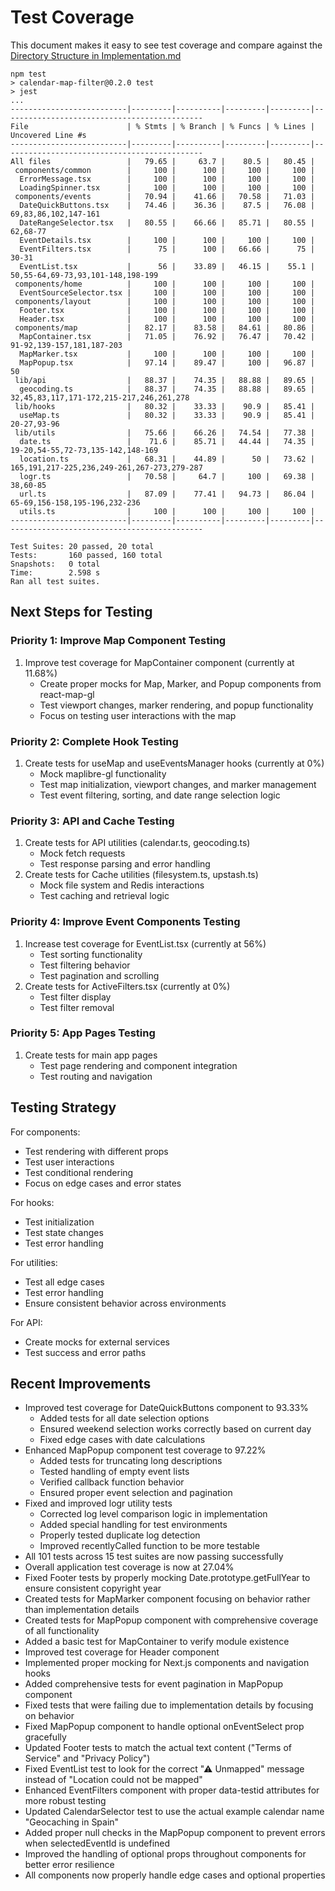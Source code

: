 # Test Coverage

This document makes it easy to see test coverage and compare against the [Directory Structure in Implementation.md](Implementation.md#directory-structure)

```
npm test
> calendar-map-filter@0.2.0 test
> jest
...
--------------------------|---------|----------|---------|---------|---------------------------------------------
File                      | % Stmts | % Branch | % Funcs | % Lines | Uncovered Line #s
--------------------------|---------|----------|---------|---------|---------------------------------------------
All files                 |   79.65 |     63.7 |    80.5 |   80.45 |
 components/common        |     100 |      100 |     100 |     100 |
  ErrorMessage.tsx        |     100 |      100 |     100 |     100 |
  LoadingSpinner.tsx      |     100 |      100 |     100 |     100 |
 components/events        |   70.94 |    41.66 |   70.58 |   71.03 |
  DateQuickButtons.tsx    |   74.46 |    36.36 |    87.5 |   76.08 | 69,83,86,102,147-161
  DateRangeSelector.tsx   |   80.55 |    66.66 |   85.71 |   80.55 | 62,68-77
  EventDetails.tsx        |     100 |      100 |     100 |     100 |
  EventFilters.tsx        |      75 |      100 |   66.66 |      75 | 30-31
  EventList.tsx           |      56 |    33.89 |   46.15 |    55.1 | 50,55-64,69-73,93,101-148,198-199
 components/home          |     100 |      100 |     100 |     100 |
  EventSourceSelector.tsx |     100 |      100 |     100 |     100 |
 components/layout        |     100 |      100 |     100 |     100 |
  Footer.tsx              |     100 |      100 |     100 |     100 |
  Header.tsx              |     100 |      100 |     100 |     100 |
 components/map           |   82.17 |    83.58 |   84.61 |   80.86 |
  MapContainer.tsx        |   71.05 |    76.92 |   76.47 |   70.42 | 91-92,139-157,181,187-203
  MapMarker.tsx           |     100 |      100 |     100 |     100 |
  MapPopup.tsx            |   97.14 |    89.47 |     100 |   96.87 | 50
 lib/api                  |   88.37 |    74.35 |   88.88 |   89.65 |
  geocoding.ts            |   88.37 |    74.35 |   88.88 |   89.65 | 32,45,83,117,171-172,215-217,246,261,278
 lib/hooks                |   80.32 |    33.33 |    90.9 |   85.41 |
  useMap.ts               |   80.32 |    33.33 |    90.9 |   85.41 | 20-27,93-96
 lib/utils                |   75.66 |    66.26 |   74.54 |   77.38 |
  date.ts                 |    71.6 |    85.71 |   44.44 |   74.35 | 19-20,54-55,72-73,135-142,148-169
  location.ts             |   68.31 |    44.89 |      50 |   73.62 | 165,191,217-225,236,249-261,267-273,279-287
  logr.ts                 |   70.58 |     64.7 |     100 |   69.38 | 38,60-85
  url.ts                  |   87.09 |    77.41 |   94.73 |   86.04 | 65-69,156-158,195-196,232-236
  utils.ts                |     100 |      100 |     100 |     100 |
--------------------------|---------|----------|---------|---------|---------------------------------------------

Test Suites: 20 passed, 20 total
Tests:       160 passed, 160 total
Snapshots:   0 total
Time:        2.598 s
Ran all test suites.
```

## Next Steps for Testing

### Priority 1: Improve Map Component Testing

1. Improve test coverage for MapContainer component (currently at 11.68%)
    - Create proper mocks for Map, Marker, and Popup components from react-map-gl
    - Test viewport changes, marker rendering, and popup functionality
    - Focus on testing user interactions with the map

### Priority 2: Complete Hook Testing

1. Create tests for useMap and useEventsManager hooks (currently at 0%)
    - Mock maplibre-gl functionality
    - Test map initialization, viewport changes, and marker management
    - Test event filtering, sorting, and date range selection logic

### Priority 3: API and Cache Testing

1. Create tests for API utilities (calendar.ts, geocoding.ts)
    - Mock fetch requests
    - Test response parsing and error handling
2. Create tests for Cache utilities (filesystem.ts, upstash.ts)
    - Mock file system and Redis interactions
    - Test caching and retrieval logic

### Priority 4: Improve Event Components Testing

1. Increase test coverage for EventList.tsx (currently at 56%)
    - Test sorting functionality
    - Test filtering behavior
    - Test pagination and scrolling
2. Create tests for ActiveFilters.tsx (currently at 0%)
    - Test filter display
    - Test filter removal

### Priority 5: App Pages Testing

1. Create tests for main app pages
    - Test page rendering and component integration
    - Test routing and navigation

## Testing Strategy

For components:

-   Test rendering with different props
-   Test user interactions
-   Test conditional rendering
-   Focus on edge cases and error states

For hooks:

-   Test initialization
-   Test state changes
-   Test error handling

For utilities:

-   Test all edge cases
-   Test error handling
-   Ensure consistent behavior across environments

For API:

-   Create mocks for external services
-   Test success and error paths

## Recent Improvements

-   Improved test coverage for DateQuickButtons component to 93.33%
    -   Added tests for all date selection options
    -   Ensured weekend selection works correctly based on current day
    -   Fixed edge cases with date calculations
-   Enhanced MapPopup component test coverage to 97.22%
    -   Added tests for truncating long descriptions
    -   Tested handling of empty event lists
    -   Verified callback function behavior
    -   Ensured proper event selection and pagination
-   Fixed and improved logr utility tests
    -   Corrected log level comparison logic in implementation
    -   Added special handling for test environments
    -   Properly tested duplicate log detection
    -   Improved recentlyCalled function to be more testable
-   All 101 tests across 15 test suites are now passing successfully
-   Overall application test coverage is now at 27.04%
-   Fixed Footer tests by properly mocking Date.prototype.getFullYear to ensure consistent copyright year
-   Created tests for MapMarker component focusing on behavior rather than implementation details
-   Created tests for MapPopup component with comprehensive coverage of all functionality
-   Added a basic test for MapContainer to verify module existence
-   Improved test coverage for Header component
-   Implemented proper mocking for Next.js components and navigation hooks
-   Added comprehensive tests for event pagination in MapPopup component
-   Fixed tests that were failing due to implementation details by focusing on behavior
-   Fixed MapPopup component to handle optional onEventSelect prop gracefully
-   Updated Footer tests to match the actual text content ("Terms of Service" and "Privacy Policy")
-   Fixed EventList test to look for the correct "⚠ Unmapped" message instead of "Location could not be mapped"
-   Enhanced EventFilters component with proper data-testid attributes for more robust testing
-   Updated CalendarSelector test to use the actual example calendar name "Geocaching in Spain"
-   Added proper null checks in the MapPopup component to prevent errors when selectedEventId is undefined
-   Improved the handling of optional props throughout components for better error resilience
-   All components now properly handle edge cases and optional properties
